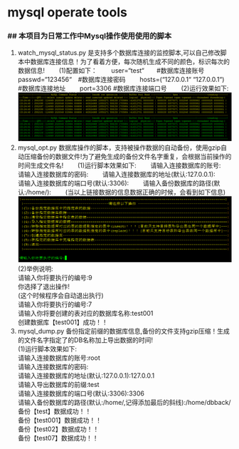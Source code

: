 # mysql operate tools
### ## 本项目为日常工作中Mysql操作使用使用的脚本
1. watch_mysql_status.py 是支持多个数据库连接的监控脚本,可以自己修改脚本中数据库连接信息！为了看着方便，每次随机生成不同的颜色，标识每次的数据信息!　　
(1)配置如下：　　
      user=“test“　　#数据库连接账号　　
      passwd=“123456“　#数据库连接密码　　
      hosts=(“127.0.0.1“ “127.0.0.1“)　#数据库连接地址　　
      port=3306 #数据库连接端口号　　
  (2)运行效果如下:　　
      ![运行效果图](https://github.com/dsw0214/mysql/blob/master/watch_mysql_status.png "运行效果图") 　　
2. mysql_opt.py 数据库操作的脚本，支持被操作数据的自动备份，使用gzip自动压缩备份的数据文件!为了避免生成的备份文件名字重复，会根据当前操作的时间生成文件名!　　
  (1)运行脚本效果如下:　　
    请输入连接数据库的账号:　　
      请输入连接数据库的密码:　　
      请输入连接数据库的地址(默认:127.0.0.1):　　
      请输入连接数据库的端口号(默认:3306):　　
      请输入备份数据库的路径(默认:/home/):　　
  (当以上链接数据的信息数据正确的时候，会看到如下信息)　　
    ![操作效果图](https://github.com/dsw0214/mysql/blob/master/mysql_opt.png "操作效果图")　　
  (2)举例说明:  
      请输入你将要执行的编号:9  
      你选择了退出操作!  
      (这个时候程序会自动退出执行)  
      请输入你将要执行的编号:7   
      请输入你将要创建的表对应的数据库名称:test001  
      创建数据库【test001】成功！！  
3. mysql_dump.py 备份指定前缀的数据库信息,备份的文件支持gzip压缩！生成的文件名字指定了的DB名称加上导出数据的时间!  
  (1)运行脚本效果如下:  
    请输入连接数据库的账号:root  
    请输入连接数据库的密码:  
    请输入连接数据库的地址(默认:127.0.0.1):127.0.0.1  
    请输入导出数据库的前缀:test  
    请输入连接数据库的端口号(默认:3306):3306  
    请输入备份数据库的路径(默认:/home/,记得添加最后的斜线):/home/dbback/  
    备份【test】数据成功！！  
    备份【test001】数据成功！！  
    备份【test02】数据成功！！  
    备份【test07】数据成功！！  